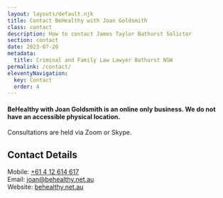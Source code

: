 ```yaml
---
layout: layouts/default.njk
title: Contact BeHealthy with Joan Goldsmith
class: contact
description: How to contact James Taylor Bathurst Solictor
section: contact
date: 2023-07-20
metadata:
  title: Criminal and Family Law Lawyer Bathurst NSW
permalink: /contact/
eleventyNavigation:
  key: Contact
  order: 4
---
```









<h4>BeHealthy with Joan Goldsmith is an online only business. We do not have an accessible physical location.</h4>
<p>Consultations are held via Zoom or Skype.</p>

<h2>Contact Details</h2>

<p>Mobile: <a title="Call BeHealthy with Joan Goldsmith" href="tel:+61412614617">+61 4 12 614 617</a><br>
Email: <a title="Email joan@behealthy.net.au" alt="Email joan@behealthy.net.au" href="mailto:joan@behealthy.net.au">joan@behealthy.net.au</a><br>
Website: <a href="/" title="BeHealthy with Joan Goldsmith Website" alt="BeHealthy with Joan Goldsmith Website">behealthy.net.au</a></p>




